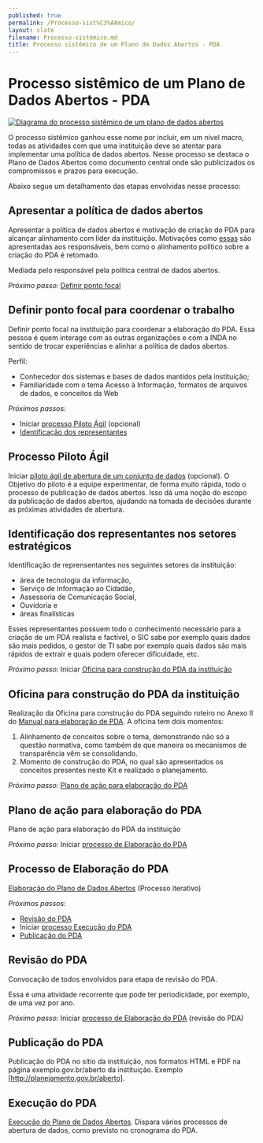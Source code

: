 ```yaml
---
published: true
permalink: /Processo-sist%C3%AAmico/
layout: slate
filename: Processo-sistêmico.md
title: Processo sistêmico de um Plano de Dados Abertos - PDA
---
```


Processo sistêmico de um Plano de Dados Abertos - PDA
====

[<img alt="Diagrama do processo sistêmico de um plano de dados abertos" src="https://raw.githubusercontent.com/dadosgovbr/kit/master/public/img/Processo%20Sist%C3%AAmico%20de%20um%20PDA.png">](https://raw.githubusercontent.com/dadosgovbr/kit/master/public/img/Processo%20Sist%C3%AAmico%20de%20um%20PDA%20-%20com%20titulo.png)

O processo sistêmico ganhou esse nome por incluir, em um nível macro, todas as atividades com que uma instituição deve se atentar para implementar uma política de dados abertos. Nesse processo se destaca o Plano de Dados Abertos como documento central onde são publicizados os compromissos e prazos para execução.

Abaixo segue um detalhamento das etapas envolvidas nesse processo:

## Apresentar a política de dados abertos <a name="apresentar-politica"></a>

Apresentar a política de dados abertos e motivação de criação do PDA para alcançar 
alinhamento com líder da instituição. Motivações como [essas](vantagens-dados-abertos.md) são apresentadas aos
responsáveis, bem como o alinhamento político sobre a criação do PDA é retomado.

Mediada pelo responsável pela política central de dados abertos.

*Próximo passo:* [Definir ponto focal](#ponto-focal)

## Definir ponto focal para coordenar o trabalho <a name="ponto-focal"></a>

Definir ponto focal na instituição para coordenar a elaboração do PDA. Essa pessoa é 
quem interage com as outras organizações e com a INDA no sentido de trocar experiências
e alinhar a política de dados abertos.

Perfil:

* Conhecedor dos sistemas e bases  de dados mantidos pela instituição; 
* Familiaridade com o tema Acesso à Informação, formatos de arquivos de
 dados, e conceitos da Web

*Próximos passos:*

* Iniciar [processo Piloto Ágil](#piloto) (opcional)
* [Identificação dos representantes](#representantes)

## Processo Piloto Ágil <a name="piloto"></a>

Iniciar [piloto ágil de abertura de um conjunto de dados](Piloto-ágil.md) (opcional). 
O Objetivo do piloto é a equipe experimentar, de forma muito rápida, todo o processo de
publicação de dados abertos. Isso dá uma noção do escopo da publicação de dados abertos, 
ajudando na tomada de decisões durante as próximas atividades de abertura.

## Identificação dos representantes nos setores estratégicos <a name="representantes"></a>

Identificação de reprensentantes nos seguintes setores da instituição:

* área de tecnologia da informação, 
* Serviço de Informação ao Cidadão,
* Assessoria de Comunicação Social,
* Ouvidoria e
* áreas finalísticas

Esses representantes possuem todo o conhecimento necessário para a criação de 
um PDA realista e factível, o SIC sabe por exemplo quais dados são mais pedidos, o gestor
de TI sabe por exemplo quais dados são mais rápidos de extrair e quais podem 
oferecer dificuldade, etc.

*Próximo passo:* Iniciar [Oficina para construção do PDA da instituição](#oficina)

## Oficina para construção do PDA da instituição <a name="oficina"></a>

Realização da Oficina para construção do PDA seguindo roteiro no Anexo II
do [Manual para elaboração de PDA](http://www.planejamento.gov.br/editoria.asp?p=editoria&index=115&ler=c820). 
A oficina tem dois momentos:
1. Alinhamento de conceitos sobre o tema, demonstrando não só a questão normativa, como 
também de que maneira os mecanismos de transparência vêm se consolidando. 
2. Momento de construção do PDA, no qual são apresentados os conceitos presentes 
neste Kit e realizado o planejamento.

*Próximo passo:* [Plano de ação para elaboração do PDA](#plano-para-pda)

## Plano de ação para elaboração do PDA <a name="plano-para-pda"></a>

Plano de ação para elaboração do PDA da instituição

*Próximo passo:* Iniciar [processo de Elaboração do PDA](#elaborar-pda)

## Processo de Elaboração do PDA <a name="elaborar-pda"></a>

[Elaboração do Plano de Dados Abertos](https://github.com/dadosgovbr/kit/blob/master/Elabora%C3%A7%C3%A3o-do-PDA.md) (Processo iterativo)

*Próximos passos:*

* [Revisão do PDA](#revisao-pda)
* Iniciar [processo Execução do PDA](#execucao-pda)
* [Publicação do PDA](#publicar-pda)

## Revisão do PDA <a name="revisao-pda"></a>

Convocação de todos envolvidos para etapa de revisão do PDA.

Essa é uma atividade recorrente que pode ter periodicidade, por exemplo, de uma vez por ano.

*Próximo passo:* Iniciar [processo de Elaboração do PDA](#elaborar-pda) (revisão do PDA)

## Publicação do PDA <a name="publicar-pda"></a>

Publicação do PDA no sítio da instituição, nos formatos HTML e PDF na página
exemplo.gov.br/aberto da instituição. Exemplo [http://planejamento.gov.br/aberto].

## Execução do PDA <a name="execucao-pda"></a>

[Execução do Plano de Dados Abertos](https://github.com/dadosgovbr/kit/blob/master/Execu%C3%A7%C3%A3o-do-PDA.md).
Dispara vários processos de abertura de dados, como previsto no cronograma do PDA.
